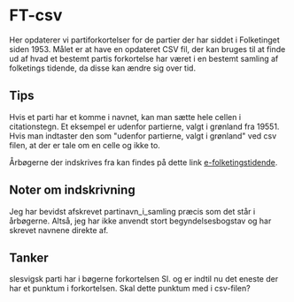 # FT-csv
Her opdaterer vi partiforkortelser for de partier der har siddet i Folketinget siden 1953. 
Målet er at have en opdateret CSV fil, der kan bruges til at finde ud af hvad et bestemt partis forkortelse har været i en bestemt samling af folketings tidende, da disse kan ændre sig over tid.  


## Tips
Hvis et parti har et komme i navnet, kan man sætte hele cellen i citationstegn. Et eksempel er udenfor partierne, valgt i grønland fra 19551. Hvis man indtaster den som "udenfor partierne, valgt i grønland" ved csv filen, at der er tale om en celle og ikke to.

Årbøgerne der indskrives fra kan findes på dette link [e-folketingstidende](https://www.folketingstidende.dk/da/e-folketingstidende).

## Noter om indskrivning
Jeg har bevidst afskrevet partinavn_i_samling præcis som det står i årbøgerne. Altså, jeg har ikke anvendt stort begyndelsesbogstav og har skrevet navnene direkte af.

## Tanker
slesvigsk parti har i bøgerne forkortelsen Sl. og er indtil nu det eneste der har et punktum i forkortelsen. Skal dette punktum med i csv-filen?

